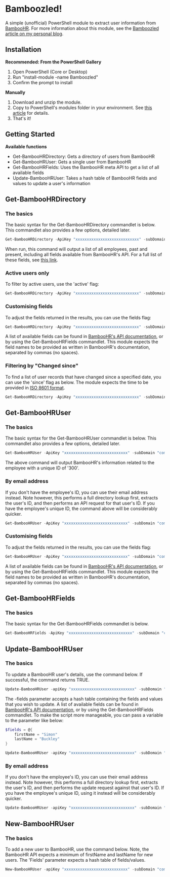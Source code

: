 # Bamboozled!

A simple (unofficial) PowerShell module to extract user information from [BambooHR](https://www.bamboohr.com/). For more information about this module, see the [Bamboozled article on my personal blog](https://smnbkly.co/blog/bamboozled-powershell-and-the-bamboohr-api).

## Installation

**Recommended: From the PowerShell Gallery**
1. Open PowerShell (Core or Desktop)
2. Run "install-module -name Bamboozled"
3. Confirm the prompt to install

**Manually**
1. Download and unzip the module.
2. Copy to PowerShell's modules folder in your environment. See [this article](https://docs.microsoft.com/en-us/powershell/developer/module/installing-a-powershell-module) for details.
3. That's it!

## Getting Started

**Available functions**

- Get-BambooHRDirectory: Gets a directory of users from BambooHR
- Get-BambooHRUser: Gets a single user from BambooHR
- Get-BambooHRFields: Uses the BambooHR meta API to get a list of all available fields
- Update-BambooHRUser: Takes a hash table of BambooHR fields and values to update a user's information

## Get-BambooHRDirectory

### The basics

The basic syntax for the Get-BambooHRDirectory commandlet is below. This commandlet also provides a few options, detailed later.

```powershell
Get-BambooHRDirectory -ApiKey "xxxxxxxxxxxxxxxxxxxxxxxxxxxx" -subDomain "companyname"
```

When run, this command will output a list of all employees, past and present, including all fields available from BambooHR's API. For a full list of these fields, see [this link](https://www.bamboohr.com/api/documentation/employees.php#listFields).

### Active users only

To filter by active users, use the 'active' flag:

```powershell
Get-BambooHRDirectory -ApiKey "xxxxxxxxxxxxxxxxxxxxxxxxxxxx" -subDomain "companyname" -active
```

### Customising fields

To adjust the fields returned in the results, you can use the fields flag:

```powershell
Get-BambooHRDirectory -ApiKey "xxxxxxxxxxxxxxxxxxxxxxxxxxxx" -subDomain "companyname" -fields "firstName,lastName,workEmail,supervisorEid"
```

A list of available fields can be found in [BambooHR's API documentation](https://www.bamboohr.com/api/documentation/employees.php), or by using the Get-BambooHRFields commandlet. This module expects the field names to be provided as written in BambooHR's documentation, separated by commas (no spaces).

### Filtering by "Changed since"

To find a list of user records that have changed since a specified date, you can use the 'since' flag as below. The module expects the time to be provided in [ISO 8601 format](https://www.iso.org/iso-8601-date-and-time-format.html).

```powershell
Get-BambooHRDirectory -ApiKey "xxxxxxxxxxxxxxxxxxxxxxxxxxxx" -subDomain "companyname" -since "2018-10-22T15:00:00Z"
```

## Get-BambooHRUser

### The basics

The basic syntax for the Get-BambooHRUser commandlet is below. This commandlet also provides a few options, detailed later.

```powershell
Get-BambooHRUser -ApiKey "xxxxxxxxxxxxxxxxxxxxxxxxxxxx" -subDomain "companyname" -id 300
```

The above command will output BambooHR's information related to the employee with a unique ID of '300'.

### By email address

If you don't have the employee's ID, you can use their email address instead. Note however, this performs a full directory lookup first, extracts the user's ID, and then performs an API request for that user's ID. If you have the employee's unique ID, the command above will be considerably quicker.

```powershell
Get-BambooHRUser -ApiKey "xxxxxxxxxxxxxxxxxxxxxxxxxxxx" -subDomain "companyname" -emailAddress "test@example.com"
```

### Customising fields

To adjust the fields returned in the results, you can use the fields flag:

```powershell
Get-BambooHRUser -ApiKey "xxxxxxxxxxxxxxxxxxxxxxxxxxxx" -subDomain "companyname" -id 300 -fields "firstName,lastName,workEmail,supervisorEid"
```

A list of available fields can be found in [BambooHR's API documentation](https://www.bamboohr.com/api/documentation/employees.php), or by using the Get-BambooHRFields commandlet. This module expects the field names to be provided as written in BambooHR's documentation, separated by commas (no spaces).

## Get-BambooHRFields

### The basics

The basic syntax for the Get-BambooHRFields commandlet is below.

```powershell
Get-BambooHRFields -ApiKey "xxxxxxxxxxxxxxxxxxxxxxxxxxxx" -subDomain "companyname"
```

## Update-BambooHRUser

### The basics

To update a BambooHR user's details, use the command below. If successful, the command returns TRUE.

```powershell
Update-BambooHRUser -apiKey "xxxxxxxxxxxxxxxxxxxxxxxxxxxx" -subDomain "companyname" -id 300 -fields @{firstName="Simon";lastName="Buckley"}
```

The -fields parameter accepts a hash table containing the fields and values that you wish to update. A list of available fields can be found in [BambooHR's API documentation](https://www.bamboohr.com/api/documentation/employees.php), or by using the Get-BambooHRFields commandlet. To make the script more manageable, you can pass a variable to the parameter like below:

```powershell
$fields = @{
    firstName = "Simon"
    lastName = "Buckley"
}

Update-BambooHRUser -apiKey "xxxxxxxxxxxxxxxxxxxxxxxxxxxx" -subDomain "companyname" -id 300 -fields $fields
```

### By email address

If you don't have the employee's ID, you can use their email address instead. Note however, this performs a full directory lookup first, extracts the user's ID, and then performs the update request against that user's ID. If you have the employee's unique ID, using it instead will be considerably quicker.

```powershell
Update-BambooHRUser -apiKey "xxxxxxxxxxxxxxxxxxxxxxxxxxxx" -subDomain "companyname" -emailAddress "test@example.com" -fields $fields
```

## New-BambooHRUser

### The basics

To add a new user to BambooHR, use the command below. Note, the BambooHR API expects a minimum of firstName and lastName for new users. The 'Fields' parameter expects a hash table of fields/values.

```powershell
New-BambooHRUser -apiKey "xxxxxxxxxxxxxxxxxxxxxxxxxxxx" -subDomain "companyname" -fields @{firstName="Simon";lastName="Buckley"}
```